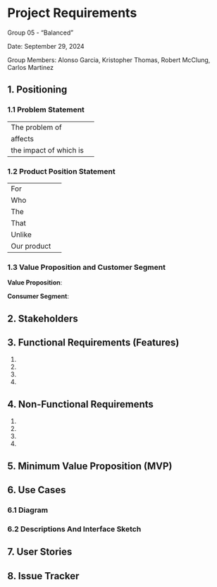 # Project Requirements
Group 05 - “Balanced”

Date: September 29, 2024

Group Members: Alonso Garcia, Kristopher Thomas, Robert McClung, Carlos Martinez

## 1. Positioning

### 1.1 Problem Statement

|                        |   |
| ---------------------- | - |
| The problem of         |   |
| affects                |   |
| the impact of which is |   |

### 1.2 Product Position Statement

|             |   |
| ----------- | - |
| For         |   |
| Who         |   |
| The         |   |
| That        |   |
| Unlike      |   |
| Our product |   |

### 1.3 Value Proposition and Customer Segment

**Value Proposition**:

**Consumer Segment**:

## 2. Stakeholders

## 3. Functional Requirements (Features)

1. 
2. 
3. 
4. 

## 4. Non-Functional Requirements

1. 
2. 
3. 
4. 

## 5. Minimum Value Proposition (MVP)

## 6. Use Cases

### 6.1 Diagram

### 6.2 Descriptions And Interface Sketch

## 7. User Stories

## 8. Issue Tracker
